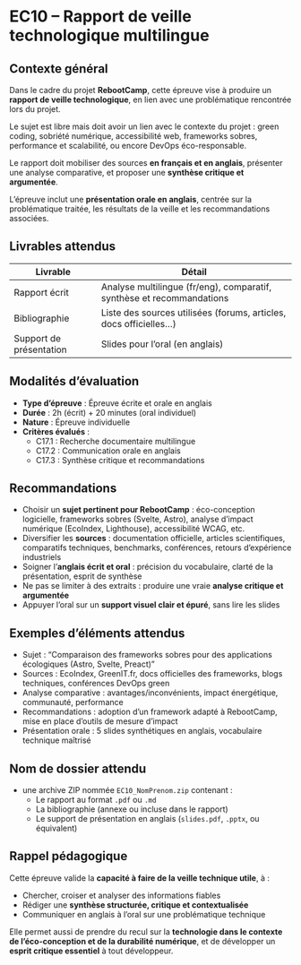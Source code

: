# EC10 – Rapport de veille technologique multilingue

## Contexte général

Dans le cadre du projet **RebootCamp**, cette épreuve vise à produire un **rapport de veille technologique**, en lien
avec une problématique rencontrée lors du projet.

Le sujet est libre mais doit avoir un lien avec le contexte du projet : green coding, sobriété numérique, accessibilité
web, frameworks sobres, performance et scalabilité, ou encore DevOps éco-responsable.

Le rapport doit mobiliser des sources **en français et en anglais**, présenter une analyse comparative, et proposer une
**synthèse critique et argumentée**.

L’épreuve inclut une **présentation orale en anglais**, centrée sur la problématique traitée, les résultats de la veille
et les recommandations associées.

## Livrables attendus

| Livrable                | Détail                                                                |
|-------------------------|-----------------------------------------------------------------------|
| Rapport écrit           | Analyse multilingue (fr/eng), comparatif, synthèse et recommandations |
| Bibliographie           | Liste des sources utilisées (forums, articles, docs officielles…)     |
| Support de présentation | Slides pour l’oral (en anglais)                                       |

## Modalités d’évaluation

- **Type d’épreuve** : Épreuve écrite et orale en anglais
- **Durée** : 2h (écrit) + 20 minutes (oral individuel)
- **Nature** : Épreuve individuelle
- **Critères évalués** :
    - C17.1 : Recherche documentaire multilingue
    - C17.2 : Communication orale en anglais
    - C17.3 : Synthèse critique et recommandations

## Recommandations

- Choisir un **sujet pertinent pour RebootCamp** : éco-conception logicielle, frameworks sobres (Svelte, Astro),
  analyse d’impact numérique (EcoIndex, Lighthouse), accessibilité WCAG, etc.
- Diversifier les **sources** : documentation officielle, articles scientifiques, comparatifs techniques, benchmarks,
  conférences, retours d’expérience industriels
- Soigner l’**anglais écrit et oral** : précision du vocabulaire, clarté de la présentation, esprit de synthèse
- Ne pas se limiter à des extraits : produire une vraie **analyse critique et argumentée**
- Appuyer l’oral sur un **support visuel clair et épuré**, sans lire les slides

## Exemples d’éléments attendus

- Sujet : “Comparaison des frameworks sobres pour des applications écologiques (Astro, Svelte, Preact)”
- Sources : EcoIndex, GreenIT.fr, docs officielles des frameworks, blogs techniques, conférences DevOps green
- Analyse comparative : avantages/inconvénients, impact énergétique, communauté, performance
- Recommandations : adoption d’un framework adapté à RebootCamp, mise en place d’outils de mesure d’impact
- Présentation orale : 5 slides synthétiques en anglais, vocabulaire technique maîtrisé

## Nom de dossier attendu

- une archive ZIP nommée `EC10_NomPrenom.zip` contenant :
    - Le rapport au format `.pdf` ou `.md`
    - La bibliographie (annexe ou incluse dans le rapport)
    - Le support de présentation en anglais (`slides.pdf`, `.pptx`, ou équivalent)

## Rappel pédagogique

Cette épreuve valide la **capacité à faire de la veille technique utile**, à :

- Chercher, croiser et analyser des informations fiables
- Rédiger une **synthèse structurée, critique et contextualisée**
- Communiquer en anglais à l’oral sur une problématique technique

Elle permet aussi de prendre du recul sur la **technologie dans le contexte de l’éco-conception et de la durabilité
numérique**, et de développer un **esprit critique essentiel** à tout développeur.
